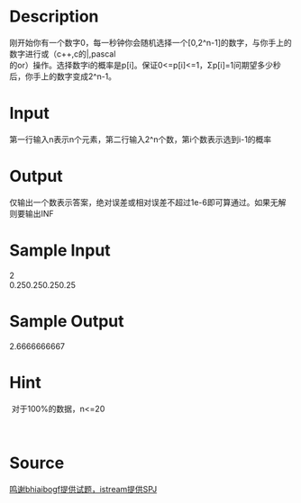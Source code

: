 
# Description

<div class="content"><div>
<div>刚开始你有一个数字0，每一秒钟你会随机选择一个[0,2^n-1]的数字，与你手上的数字进行或（c++,c的|,pascal</div>
<div>的or）操作。选择数字i的概率是p[i]。保证0&lt;=p[i]&lt;=1，Σp[i]=1问期望多少秒后，你手上的数字变成2^n-1。</div>
</div>
<div></div></div>

# Input

<div class="content"><p>第一行输入n表示n个元素，第二行输入2^n个数，第i个数表示选到i-1的概率</p>
<div>
<div></div>
</div></div>

# Output

<div class="content"><p>仅输出一个数表示答案，绝对误差或相对误差不超过1e-6即可算通过。如果无解则要输出INF</p>
<div></div></div>

# Sample Input

<div class="content"><span class="sampledata">2<br/>
0.250.250.250.25</span></div>

# Sample Output

<div class="content"><span class="sampledata">2.6666666667</span></div>

# Hint

<div class="content"><p></p><p> 对于100%的数据，n&lt;=20</p><br/>
<p></p><p></p></div>

# Source

<div class="content"><p><a href="problemset.php?search=鸣谢bhiaibogf提供试题，istream提供SPJ">鸣谢bhiaibogf提供试题，istream提供SPJ</a></p></div>

